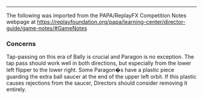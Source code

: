 ***
The following was imported from the PAPA/ReplayFX Competition Notes webpage at https://replayfoundation.org/papa/learning-center/director-guide/game-notes/#GameNotes

### Concerns
            
Tap-passing on this era of Bally is crucial and Paragon is no exception. The tap pass should work well in both directions, but especially from the lower left flipper to the lower right. Some Paragon�s have a plastic piece guarding the extra ball saucer at the end of the upper left orbit. If this plastic causes rejections from the saucer, Directors should consider removing it entirely.